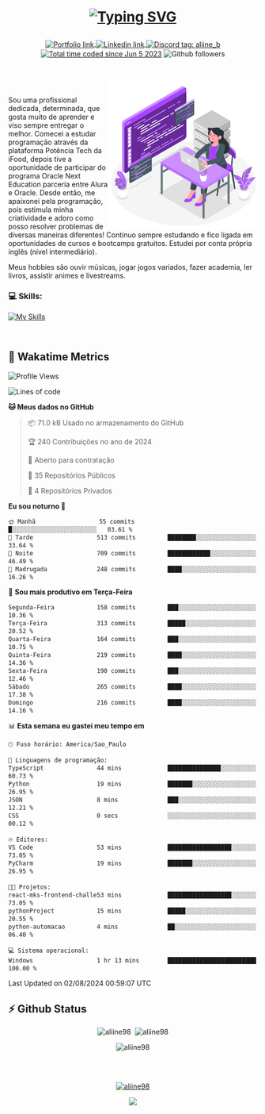 # <p align = "center"><a href="https://git.io/typing-svg"><img src="https://readme-typing-svg.demolab.com?font=Nova+Mono&size=28&duration=4000&pause=1000&color=980DE6&vCenter=true&random=false&width=480&lines=%E2%9C%A8Ol%C3%A1%2C+sou+Aline+Bevilacqua;%E2%9C%A8Desenvolvedora+Web+Frontend!" alt="Typing SVG" /></a></p>

<p align = "center">
    <a href="https://aliine98.github.io" target="_blank">
        <img alt="Portfolio link" align="center" src = "https://img.shields.io/badge/portfolio-8A2BE2?style=for-the-badge">
    </a>
    <a href="https://www.linkedin.com/in/aline-bevilacqua/" target="_blank">
        <img alt="Linkedin link" align="center" src = "https://img.shields.io/badge/LinkedIn-0077B5?style=for-the-badge&logo=linkedin&logoColor=white">
    </a>
    <a href="https://discord.com/" target="_blank">
        <img alt="Discord tag: aliine_b" align="center" src="https://img.shields.io/badge/-aliine__b-5865f2?style=flat-square&logo=Discord&logoColor=FFF" height="28">
    </a>
    <a href="https://wakatime.com/@aliine"><img src="https://wakatime.com/badge/user/d705bdc6-1244-4026-9380-8de8c1599f8d.svg?style=for-the-badge" alt="Total time coded since Jun 5 2023" align="center"/></a>
    <img alt="Github followers" align="center" src="https://img.shields.io/github/followers/Aliine98?style=for-the-badge&color=bf0f47&logo=github&logoColor=white">
</p><br>

<a href="https://storyset.com/"><img src="./assets/coding-amico.svg" width="300" align="right"></a>

<div align="left">
<br>

Sou uma profissional dedicada, determinada, que gosta muito de aprender e viso sempre entregar o melhor. Comecei a estudar programação através da plataforma Potência Tech da iFood, depois tive a oportunidade de participar do programa Oracle Next Education parceria entre Alura e Oracle. Desde então, me apaixonei pela programação, pois estimula minha criatividade e adoro como posso resolver problemas de diversas maneiras diferentes! Continuo sempre estudando e fico ligada em oportunidades de cursos e bootcamps gratuitos.
Estudei por conta própria inglês (nível intermediário).

Meus hobbies são ouvir músicas, jogar jogos variados, fazer academia, ler livros, assistir animes e livestreams.

### 💻 Skills:
[![My Skills](https://skillicons.dev/icons?i=html,css,js,bootstrap,tailwind,ts,mysql,angular,next,nuxt,express,mongo,java)](https://skillicons.dev)
</div>
<br>

## 🚀 Wakatime Metrics

<!--START_SECTION:waka-->
![Profile Views](http://img.shields.io/badge/Visualizac%C3%B5es%20do%20perfil-1-blue)

![Lines of code](https://img.shields.io/badge/Desde%20o%20Hello%20World%20eu%20escrevi-316.0%20thousand%20linhas%20de%20c%C3%B3digo-blue)

**🐱 Meus dados no GitHub** 

> 📦 71.0 kB Usado no armazenamento do GitHub 
 > 
> 🏆 240 Contribuições no ano de 2024
 > 
> 💼 Aberto para contratação
 > 
> 📜 35 Repositórios Públicos 
 > 
> 🔑 4 Repositórios Privados 
 > 
**Eu sou noturno 🦉** 

```text
🌞 Manhã                  55 commits          █░░░░░░░░░░░░░░░░░░░░░░░░   03.61 % 
🌆 Tarde                  513 commits         ████████░░░░░░░░░░░░░░░░░   33.64 % 
🌃 Noite                  709 commits         ████████████░░░░░░░░░░░░░   46.49 % 
🌙 Madrugada              248 commits         ████░░░░░░░░░░░░░░░░░░░░░   16.26 % 
```
📅 **Sou mais produtivo em Terça-Feira** 

```text
Segunda-Feira            158 commits         ███░░░░░░░░░░░░░░░░░░░░░░   10.36 % 
Terça-Feira              313 commits         █████░░░░░░░░░░░░░░░░░░░░   20.52 % 
Quarta-Feira             164 commits         ███░░░░░░░░░░░░░░░░░░░░░░   10.75 % 
Quinta-Feira             219 commits         ████░░░░░░░░░░░░░░░░░░░░░   14.36 % 
Sexta-Feira              190 commits         ███░░░░░░░░░░░░░░░░░░░░░░   12.46 % 
Sábado                   265 commits         ████░░░░░░░░░░░░░░░░░░░░░   17.38 % 
Domingo                  216 commits         ████░░░░░░░░░░░░░░░░░░░░░   14.16 % 
```


📊 **Esta semana eu gastei meu tempo em** 

```text
🕑︎ Fuso horário: America/Sao_Paulo

💬 Linguagens de programação: 
TypeScript               44 mins             ███████████████░░░░░░░░░░   60.73 % 
Python                   19 mins             ███████░░░░░░░░░░░░░░░░░░   26.95 % 
JSON                     8 mins              ███░░░░░░░░░░░░░░░░░░░░░░   12.21 % 
CSS                      0 secs              ░░░░░░░░░░░░░░░░░░░░░░░░░   00.12 % 

🔥 Editores: 
VS Code                  53 mins             ██████████████████░░░░░░░   73.05 % 
PyCharm                  19 mins             ███████░░░░░░░░░░░░░░░░░░   26.95 % 

🐱‍💻 Projetos: 
react-mks-frontend-challe53 mins             ██████████████████░░░░░░░   73.05 % 
pythonProject            15 mins             █████░░░░░░░░░░░░░░░░░░░░   20.55 % 
python-automacao         4 mins              ██░░░░░░░░░░░░░░░░░░░░░░░   06.40 % 

💻 Sistema operacional: 
Windows                  1 hr 13 mins        █████████████████████████   100.00 % 
```


 Last Updated on 02/08/2024 00:59:07 UTC
<!--END_SECTION:waka-->
 
## ⚡ Github Status

<p align="center"><img src="https://my-github-readme-stats-aliine98.vercel.app/api?username=aliine98&show_icons=true&locale=en&theme=radical" alt="aliine98" />&nbsp;&nbsp;<img src="https://my-github-readme-stats-aliine98.vercel.app/api/top-langs?username=aliine98&show_icons=true&locale=en&layout=compact&theme=radical&exclude_repo=my-github-readme-stats,my-github-readme-streak-stats,github-readme-streak-stats,ajax-com-js-puro" alt="aliine98" /></p>

<p align="center"><img src="https://streak-stats.demolab.com?user=aliine98&theme=radical" alt="aliine98" /></p>

<br><br>
<p align="center"> <a href="https://github.com/ryo-ma/github-profile-trophy" target="_blank"><img src="https://github-profile-trophy.vercel.app/?username=aliine98&theme=radical&column=4" alt="aliine98" /></a> </p>

<p align="center"><img src="https://media4.giphy.com/media/C1bBFL2dMQxA4/giphy.gif?cid=ecf05e47z7xqxd7gboyuplq95r7v869x9bi8msk1upllpme2&ep=v1_gifs_search&rid=giphy.gif&ct=g" width="700"></p>
